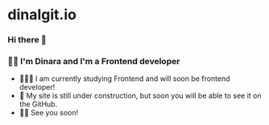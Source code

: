 # dinaIgit.io
### Hi there 👋
### 👧🏻 I'm Dinara and I'm a Frontend developer 
- 👩🏻‍💻 I am currently studying Frontend and will soon be frontend developer!
- 👀  My site is still under construction, but soon you will be able to see it on the GitHub.
- 🖐🏻 See you soon!
